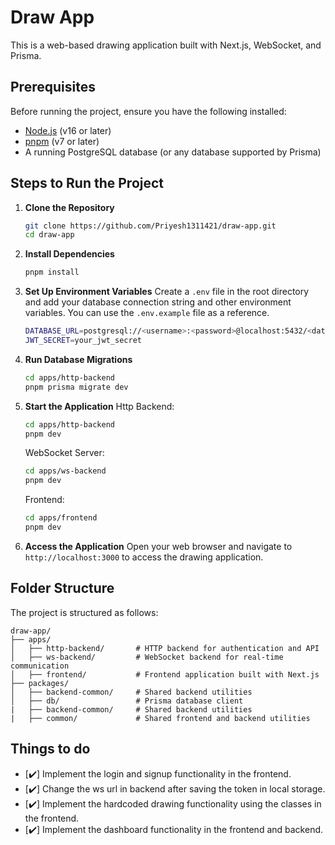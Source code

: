 # Draw App

This is a web-based drawing application built with Next.js, WebSocket, and Prisma.

## Prerequisites

Before running the project, ensure you have the following installed:

- [Node.js](https://nodejs.org/) (v16 or later)
- [pnpm](https://pnpm.io/) (v7 or later)
- A running PostgreSQL database (or any database supported by Prisma)

## Steps to Run the Project

1. **Clone the Repository**
   ```bash
   git clone https://github.com/Priyesh1311421/draw-app.git
   cd draw-app
   ```
2. **Install Dependencies**
   ```bash
   pnpm install
   ```
3. **Set Up Environment Variables**
    Create a `.env` file in the root directory and add your database connection string and other environment variables. You can use the `.env.example` file as a reference.
    
    ```bash
    DATABASE_URL=postgresql://<username>:<password>@localhost:5432/<database>
    JWT_SECRET=your_jwt_secret
    ```
4. **Run Database Migrations**
    ```bash
    cd apps/http-backend
    pnpm prisma migrate dev
    ```
5. **Start the Application**
    Http Backend:
    ```bash
    cd apps/http-backend
    pnpm dev
    ```
    WebSocket Server:
    ```bash
    cd apps/ws-backend
    pnpm dev
    ```
    Frontend:
    ```bash
    cd apps/frontend
    pnpm dev
    ```
6. **Access the Application**
   Open your web browser and navigate to `http://localhost:3000` to access the drawing application.
    

## Folder Structure
The project is structured as follows:

```
draw-app/
├── apps/
│   ├── http-backend/       # HTTP backend for authentication and API
│   ├── ws-backend/         # WebSocket backend for real-time communication
│   ├── frontend/           # Frontend application built with Next.js
├── packages/
│   ├── backend-common/     # Shared backend utilities
│   ├── db/                 # Prisma database client
|   ├── backend-common/     # Shared backend utilities
|   ├── common/             # Shared frontend and backend utilities

```


## Things to do
- [✔️] Implement the login and signup functionality in the frontend.
- [✔️] Change the ws url in backend after saving the token in local storage.
- [✔️] Implement the hardcoded drawing functionality using the classes in the frontend.
- [✔️] Implement the dashboard functionality in the frontend and backend.
